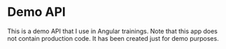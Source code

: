 # Demo API

This is a demo API that I use in Angular trainings. Note that this app does not contain production code. It has been created just for demo purposes.

